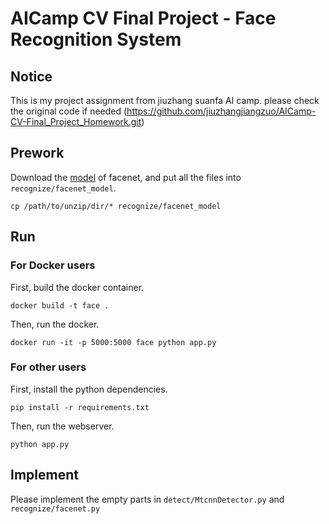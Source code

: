 # AICamp CV Final Project - Face Recognition System

## Notice
   This is my project assignment from jiuzhang suanfa AI camp. please check the original code if needed (https://github.com/jiuzhangjiangzuo/AICamp-CV-Final_Project_Homework.git)
## Prework

Download the [model](https://drive.google.com/open?id=1EXPBSXwTaqrSC0OhUdXNmKSh9qJUQ55-) of facenet, and put all the files into `recognize/facenet_model`.

```
cp /path/to/unzip/dir/* recognize/facenet_model
```

## Run

### For Docker users

First, build the docker container.

```
docker build -t face .
```

Then, run the docker.

```
docker run -it -p 5000:5000 face python app.py
```

### For other users

First, install the python dependencies.

```
pip install -r requirements.txt
```

Then, run the webserver.

```
python app.py
```

## Implement

Please implement the empty parts in `detect/MtcnnDetector.py` and `recognize/facenet.py`